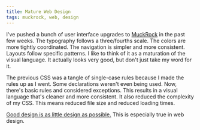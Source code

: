 ```yaml
---
title: Mature Web Design
tags: muckrock, web, design
---
```

I've pushed a bunch of user interface upgrades to [MuckRock](https://www.muckrock.com/) in the past few weeks.
The typography follows a three/fourths scale.
The colors are more tightly coordinated.
The navigation is simpler and more consistent.
Layouts follow specific patterns.
I like to think of it as a maturation of the visual language.
It actually looks very good, but don't just take my word for it.

The previous CSS was a tangle of single-case rules because I made the rules up as I went.
Some declarations weren't even being used.
Now, there's basic rules and considered exceptions.
This results in a visual language that's cleaner and more consistent.
It also reduced the complexity of my CSS.
This means reduced file size and reduced loading times.

[Good design is as little design as possible.](http://theindustry.cc/2015/07/13/good-design-is-as-little-design-as-possible/)
This is especially true in web design.
